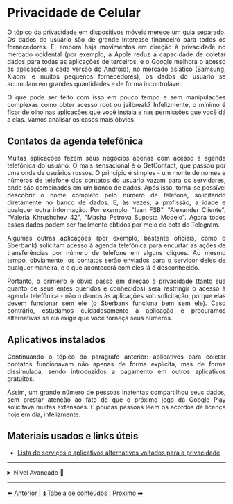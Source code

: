 <h1>Privacidade de Celular</h1>

<p align="justify">O tópico da privacidade em dispositivos móveis merece um guia separado. Os dados do usuário são de grande interesse financeiro para todos os fornecedores. E, embora haja movimentos em direção à privacidade no mercado ocidental (por exemplo, a Apple reduz a capacidade de coletar dados para todas as aplicações de terceiros, e o Google melhora o acesso às aplicações a cada versão do Android), no mercado asiático (Samsung, Xiaomi e muitos pequenos fornecedores), os dados do usuário se acumulam em grandes quantidades e de forma incontrolável.</p>

<p align="justify">O que pode ser feito com isso em pouco tempo e sem manipulações complexas como obter acesso root ou jailbreak? Infelizmente, o mínimo é ficar de olho nas aplicações que você instala e nas permissões que você dá a elas. Vamos analisar os casos mais óbvios.</p>

<h2>Contatos da agenda telefônica</h2>

<p align="justify">Muitas aplicações fazem seus negócios apenas com acesso à agenda telefônica do usuário. O mais sensacional é o GetContact, que passou por uma onda de usuários russos. O princípio é simples - um monte de nomes e números de telefone dos contatos do usuário vazam para os servidores, onde são combinados em um banco de dados. Após isso, torna-se possível descobrir o nome completo pelo número de telefone, solicitando diretamente no banco de dados. E, às vezes, a profissão, a idade e qualquer outra informação. Por exemplo: "Ivan FSB", "Alexander Cliente", "Valeria Khrushchev 42", "Masha Petrova Suposta Modelo". Agora todos esses dados podem ser facilmente obtidos por meio de bots do Telegram.</p>

<p align="justify">Algumas outras aplicações (por exemplo, bastante oficiais, como o Sberbank) solicitam acesso à agenda telefônica para encurtar as ações de transferências por número de telefone em alguns cliques. Ao mesmo tempo, obviamente, os contatos serão enviados para o servidor deles de qualquer maneira, e o que acontecerá com eles lá é desconhecido.</p>

<p align="justify">Portanto, o primeiro e óbvio passo em direção à privacidade (tanto sua quanto de seus entes queridos e conhecidos) será restringir o acesso à agenda telefônica - não o damos às aplicações sob solicitação, porque elas devem funcionar sem ele (o Sberbank funciona bem sem ele). Caso contrário, estudamos cuidadosamente a aplicação e procuramos alternativas se ela exigir que você forneça seus números.</p>

<h2>Aplicativos instalados</h2>

<p align="justify">Continuando o tópico do parágrafo anterior: aplicativos para coletar contatos funcionavam não apenas de forma explícita, mas de forma dissimulada, sendo introduzidos a pagamento em outros aplicativos gratuitos.</p>

<p align="justify">Assim, um grande número de pessoas inatentas compartilhou seus dados, sem prestar atenção ao fato de que o próximo jogo da Google Play solicitava muitas extensões. E poucas pessoas lêem os acordos de licença hoje em dia, infelizmente.</p>

<h2>Materiais usados e links úteis</h2>

<ul align="justify">
    <li><a href="https://github.com/pluja/awesome-privacy">Lista de serviços e aplicativos alternativos voltados para a privacidade</a></li>
</ul>

<hr>

<details>

<summary>Nível Avançado 🥷</summary>

<h3>Wi-Fi</h3>

<p align="justify">Todo telefone que pode se conectar a uma rede de Internet sem fio tem um endereço MAC. Este endereço é usado pelo telefone não apenas durante a conexão, mas até mesmo ao procurar redes Wi-Fi "familiares" ao redor.</p>

<p align="justify">Isso é usado por empresas que organizam a Internet em espaços públicos. Eles configuram seus dispositivos para coletar todos os endereços MAC de pessoas que passam por lá. Assim, torna-se possível não apenas rastrear movimentos e visitas, mas até mesmo monitorar pessoas específicas até o local de residência. E se uma pessoa se conectou a um ponto de acesso "perigoso", torna-se possível se conectar diretamente com o telefone.</p>

<p align="justify">Uma nota separada sobre a coleta de endereços MAC de telefones que estão no modo de pesquisa de rede. Dispositivos Apple, por padrão, suportam a criação de MACs aleatórios durante a pesquisa, desde a versão do iOS 14 eles também criam endereços aleatórios para cada rede Wi-Fi quando conectados. Dispositivos Android são menos privados, a possibilidade de usar identificadores aleatórios apareceu apenas desde a versão Android 10.</p>

<p>Siga as seguintes regras:</p>

<ul align="justify">
    <li>Desligue o Wi-Fi no seu dispositivo quando não precisar dele.</li>
    <li>Não se conecte a redes Wi-Fi públicas.</li>
    <li>Limpe periodicamente a lista de redes Wi-Fi conhecidas no seu telefone.</li>
</ul>

<p><em>A seção será atualizada</em></p>

<ul align="justify">
    <li><a href="https://meduza.io/feature/2018/10/24/proshli-mimo-kafe-a-vam-tut-zhe-pokazali-ego-reklamu-eto-ne-paranoyya">Passou por uma cafeteria e imediatamente viu seu anúncio? Não é paranoia</a></li>
    <li><a href="https://t.me/tvoijazz">Canal Telegram sobre a proteção de smartphones Android</a></li>
</ul>

</details>

<hr>

[⬅️ Anterior](./13-violacoes-inuteis.md) | [⏫ Tabela de conteúdos](../README.md) | [Próximo ➡️](./)